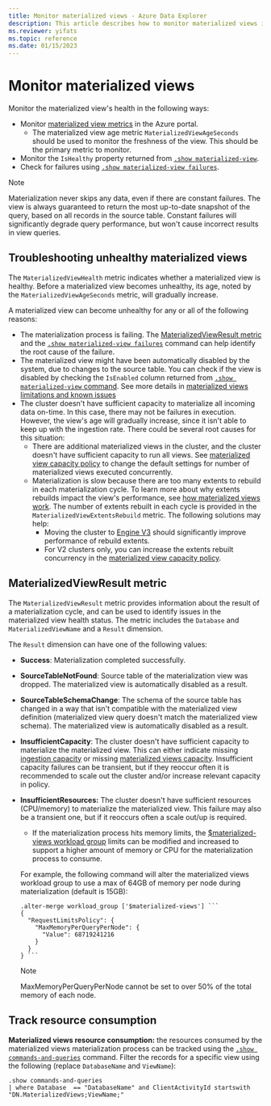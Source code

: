 ```yaml
---
title: Monitor materialized views - Azure Data Explorer
description: This article describes how to monitor materialized views in Azure Data Explorer.
ms.reviewer: yifats
ms.topic: reference
ms.date: 01/15/2023
---
```

# Monitor materialized views

Monitor the materialized view's health in the following ways:

* Monitor [materialized view metrics](../../../using-metrics.md#materialized-view-metrics) in the Azure portal.
  * The materialized view age metric `MaterializedViewAgeSeconds` should be used to monitor the freshness of the view. This should be the primary metric to monitor.
* Monitor the `IsHealthy` property returned from [`.show materialized-view`](materialized-view-show-commands.md#show-materialized-view).
* Check for failures using [`.show materialized-view failures`](materialized-view-show-commands.md#show-materialized-view-failures).

> [!NOTE]
>
> Materialization never skips any data, even if there are constant failures. The view is always guaranteed to return the most up-to-date snapshot of the query, based on all records in the source table. Constant failures will significantly degrade query performance, but won't cause incorrect results in view queries.

## Troubleshooting unhealthy materialized views

The `MaterializedViewHealth` metric indicates whether a materialized view is healthy. Before a materialized view becomes unhealthy, its age, noted by the `MaterializedViewAgeSeconds` metric, will gradually increase.

A materialized view can become unhealthy for any or all of the following reasons:

* The materialization process is failing. The [MaterializedViewResult metric](#materializedviewresult-metric) and the [`.show materialized-view failures`](materialized-view-show-commands.md#show-materialized-view-failures) command can help identify the root cause of the failure.
* The materialized view might have been automatically disabled by the system, due to changes to the source table. You can check if the view is disabled by checking the `IsEnabled` column returned from [`.show materialized-view` command](materialized-view-show-commands.md). See more details in [materialized views limitations and known issues](materialized-views-limitations.md#the-materialized-view-source)
* The cluster doesn't have sufficient capacity to materialize all incoming data on-time. In this case, there may not be failures in execution. However, the view's age will gradually increase, since it isn't able to keep up with the ingestion rate. There could be several root causes for this situation:
  * There are additional materialized views in the cluster, and the cluster doesn't have sufficient capacity to run all views. See [materialized view capacity policy](../capacitypolicy.md#materialized-views-capacity-policy) to change the default settings for number of materialized views executed concurrently.  
  * Materialization is slow because there are too many extents to rebuild in each materialization cycle. To learn more about why extents rebuilds impact the view's performance, see [how materialized views work](materialized-view-overview.md#how-materialized-views-work). The number of extents rebuilt in each cycle is provided in the `MaterializedViewExtentsRebuild` metric. The following solutions may help:
    * Moving the cluster to [Engine V3](../../../engine-v3.md) should significantly improve performance of rebuild extents.
    * For V2 clusters only, you can increase the extents rebuilt concurrency in the [materialized view capacity policy](../capacitypolicy.md#materialized-views-capacity-policy).

## MaterializedViewResult metric

The `MaterializedViewResult` metric provides information about the result of a materialization cycle, and can be used to identify issues in the materialized view health status. The metric includes the `Database` and `MaterializedViewName` and a `Result` dimension.

The `Result` dimension can have one of the following values:
  
* **Success**: Materialization completed successfully.
* **SourceTableNotFound**: Source table of the materialization view was dropped. The materialized view is automatically disabled as a result.
* **SourceTableSchemaChange**: The schema of the source table has changed in a way that isn't compatible with the materialized view definition (materialized view query doesn't match the materialized view schema). The materialized view is automatically disabled as a result.
* **InsufficientCapacity**: The cluster doesn't have sufficient capacity to materialize the materialized view. This can either indicate missing [ingestion capacity](../capacitypolicy.md#ingestion-capacity) or missing [materialized views capacity](../capacitypolicy.md#materialized-views-capacity-policy). Insufficient capacity failures can be transient, but if they reoccur often it is recommended to scale out the cluster and/or increase relevant capacity in policy.
* **InsufficientResources:** The cluster doesn't have sufficient resources (CPU/memory) to materialize the materialized view. This failure may also be a transient one, but if it reoccurs often a scale out/up is required.

  * If the materialization process hits memory limits, the [$materialized-views workload group](../workload-groups.md#materialized-views-workload-group) limits can be modified and increased to support a higher amount of memory or CPU for the materialization process to consume.
  
   For example, the following command will alter the materialized views workload group to use a max of 64GB of memory per node during materialization (default is 15GB):

    ~~~kusto
    .alter-merge workload_group ['$materialized-views'] ```
    {
      "RequestLimitsPolicy": {
        "MaxMemoryPerQueryPerNode": {
          "Value": 68719241216
        }
      }
    } ```
    ~~~

    > [!NOTE]
    > MaxMemoryPerQueryPerNode cannot be set to over 50% of the total memory of each node.

## Track resource consumption

**Materialized views resource consumption:** the resources consumed by the materialized views materialization process can be tracked using the [`.show commands-and-queries`](../commands-and-queries.md#show-commands-and-queries) command. Filter the records for a specific view using the following (replace `DatabaseName` and `ViewName`):

<!-- csl -->
```
.show commands-and-queries 
| where Database  == "DatabaseName" and ClientActivityId startswith "DN.MaterializedViews;ViewName;"
```
